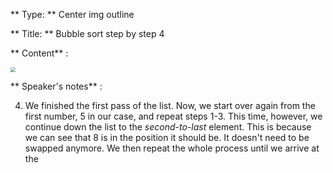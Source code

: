 ** Type: **  Center img outline

** Title: **  Bubble sort step by step 4 


** Content** :

<img src="https://i.imgur.com/vwB6OGW.png" style="zoom:50%;" />


** Speaker's notes** :


4. We finished the first pass of the list. Now, we start over again from the first number, 5 in our case, and repeat steps 1-3. This time, however, we continue down the list to the *second-to-last* element. This is because we can see that 8 is in the position it should be. It doesn't need to be swapped anymore. We then repeat the whole process until we arrive at the 